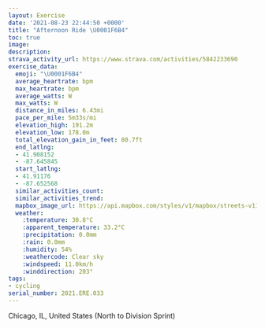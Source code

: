 ```yaml
---
layout: Exercise
date: '2021-08-23 22:44:50 +0000'
title: "Afternoon Ride \U0001F6B4"
toc: true
image:
description:
strava_activity_url: https://www.strava.com/activities/5842233690
exercise_data:
  emoji: "\U0001F6B4"
  average_heartrate: bpm
  max_heartrate: bpm
  average_watts: W
  max_watts: W
  distance_in_miles: 6.43mi
  pace_per_mile: 5m33s/mi
  elevation_high: 191.2m
  elevation_low: 178.0m
  total_elevation_gain_in_feet: 80.7ft
  end_latlng:
  - 41.908152
  - -87.645845
  start_latlng:
  - 41.91176
  - -87.652568
  similar_activities_count:
  similar_activities_trend:
  mapbox_image_url: https://api.mapbox.com/styles/v1/mapbox/streets-v11/static/path-5+787af2-1.0(o%7Bx~Fps~uOAFBGPgBAw%40GK%40QEMA%7DC%7CBoDRQX_%40p%40oAfCyDh%40cAbA%7BAFMVYvDyFt%40kA%5Co%40n%40%7D%40JYpAkBbFgItHgLn%40kAnByCJ%5D%40SG%7DGBa%40NOPKJAvAMpAEZGb%40FNCr%40%3FJCd%40%3Fd%40CjEC%7CCEHAP%40%60BKb%40%40bAAF%40rDGb%40BDE%60AC%5EDXAXBz%40Gb%40ApA%40VBj%40KFEd%40BhB%40p%40CtCBT%3FTGZ%40FCCg%40%40SAg%40%40s%40D%5BJOCI%3FIFU%3Fo%40BCRDHCL%3FNHHAHCd%40ADEFCHkA%3FiCF_%40BaACuB%40oCKsCDs%40%3FwA%3FBASBSIs%40%40cHAaBEgA%40i%40EgABME%7B%40%3FiADmAAEBSGa%40CmFCO%3Fm%40OsA%40e%40BA%3FEDADWFATDHCb%40%40f%40Lj%40%3FHBl%40%3FFCf%40JJ%40PEFCF%40NEDGCA%40CPIFDXDd%40ATE~%40ET%40n%40LlAJbCb%40BBH%3FAB%60%40%40FDh%40Jt%40CZBJAJ%3FRJ%5C%40HI%40Q%5EJZBN%3FRQR%40%60%40RJ%40PGXS%5C%40N%40DD%40ACCC%40%40BICL%40RCR%3FROZDBDHBA%40GS%3FK%40IF%3FAMBMB%40EO%3FED%3F%3FGE%5DEE%40Kf%40NRJCCPNJXBCJHP%40NEL%3FDIBKDEBWEK%40YAyBE%5BFgBC%7BDDaACWBe%40ACFw%40CaAE%5B%40OCK%40SKu%40%40iAAi%40GKBIGcAB_%40AODGEUE%40DEJ%40EAOg%40C%3FDQ%3FLDGR%40%3FBGFACBB%40AAFIa%40B%40CKBCFLELQL%40BC%40PZ%3FCAC%3F%40CAFjAFUCUVOH%3FFD%40p%40KvCBjCGfB%3Fj%40DdCCzA%40dFClE%40PFNG%60%40Ev%40%40pEBb%40%3Fd%40CNBPERA~%40FNGj%40B%5CCb%40N%5E%40LENMDDBA%60%40KJANDN%40t%40BT%3Fl%40BL%3Ff%40HhAID%5D%40UHe%40DW%40QEoBB%5BAKDYBKCGD%5BEUHq%40EOFGISJUDgAJaCB_AVAOIEcAGU%40YFKAED%40Hc%40%40OAqAHUF%7BBKKBqBC%7DADmFEkADMBw%40C_%40%40y%40CiA%3FSBIAm%40%40eA%3FWBs%40%40YDe%40%3FWBMCUDs%40IU%3FFBC%40%40%40II%5B%40KDM%40gC%40iABo%40Dm%40%3Fi%40DWFGEABa%40GmDCMDGFGVAhA%3F%7CBAPAFGD%5DDe%40AmAFy%40%40k%40DMAMB%5DAm%40FK%3FACSCi%40BwCCq%40FYAcAJeABEFC%7C%40Af%40Fv%40%40x%40Ex%40Bv%40EX%3FdABXGvBBjDHfBCR%40p%40ANAdADdB%3FbBBtBGbBBhCCl%40KZkB~CQTUb%40mBvCeAxAsD%60GmC~DoDvFERLJDJABMFITQRBFE%3FCKPOBCCAB%3FA%40),pin-s-s+e5b22e(-87.65257,41.91176),pin-s-f+89ae00(-87.64585,41.908149999999985)/auto/800x800?access_token=pk.eyJ1Ijoiam9zaGJlY2ttYW4iLCJhIjoiY205eWR2aDd1MWZ6djJrbXc4a3M0bWZleiJ9.XiG9OWkNcZk2QzjJbxLB4A
  weather:
    :temperature: 30.8°C
    :apparent_temperature: 33.2°C
    :precipitation: 0.0mm
    :rain: 0.0mm
    :humidity: 54%
    :weathercode: Clear sky
    :windspeed: 11.0km/h
    :winddirection: 203°
tags:
- cycling
serial_number: 2021.ERE.033
---
```

Chicago, IL, United States (North to Division Sprint)
